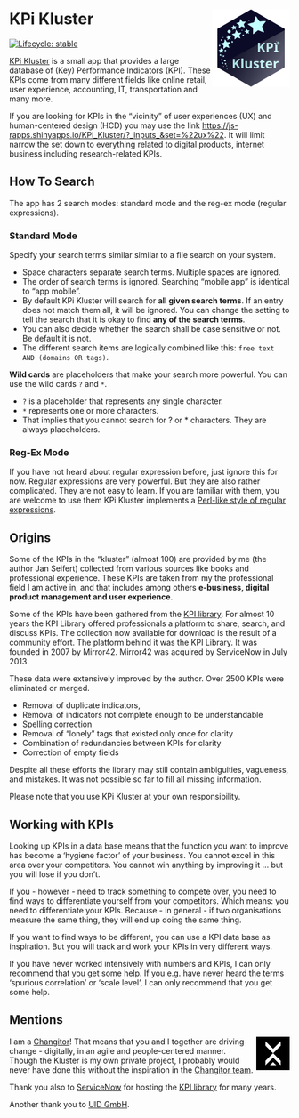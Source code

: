 
<!-- README.md is generated from README.Rmd. Please edit that file -->

# KPi Kluster <img src="man/figures/logo_kpi.svg" align="right" height="139" />

<!-- badges: start -->

[![Lifecycle:
stable](https://img.shields.io/badge/lifecycle-stable-brightgreen.svg)](https://lifecycle.r-lib.org/articles/stages.html#stable)
<!-- badges: end -->

[KPi Kluster](https://js-rapps.shinyapps.io/KPi_Kluster/) is a small app
that provides a large database of (Key) Performance Indicators (KPI).
These KPIs come from many different fields like online retail, user
experience, accounting, IT, transportation and many more.

If you are looking for KPIs in the “vicinity” of user experiences (UX)
and human-centered design (HCD) you may use the link
<https://js-rapps.shinyapps.io/KPi_Kluster/?_inputs_&set=%22ux%22>. It
will limit narrow the set down to everything related to digital
products, internet business including research-related KPIs.

## How To Search

The app has 2 search modes: standard mode and the reg-ex mode (regular
expressions).

### Standard Mode

Specify your search terms similar similar to a file search on your
system.

- Space characters separate search terms. Multiple spaces are ignored.
- The order of search terms is ignored. Searching “mobile app” is
  identical to “app mobile”.
- By default KPi Kluster will search for **all given search terms**. If
  an entry does not match them all, it will be ignored. You can change
  the setting to tell the search that it is okay to find **any of the
  search terms**.
- You can also decide whether the search shall be case sensitive or not.
  Be default it is not.
- The different search items are logically combined like this:
  `free text AND (domains OR tags)`.

**Wild cards** are placeholders that make your search more powerful. You
can use the wild cards `?` and `*`.

- `?` is a placeholder that represents any single character.
- `*` represents one or more characters.
- That implies that you cannot search for ? or \* characters. They are
  always placeholders.

### Reg-Ex Mode

If you have not heard about regular expression before, just ignore this
for now. Regular expressions are very powerful. But they are also rather
complicated. They are not easy to learn. If you are familiar with them,
you are welcome to use them KPi Kluster implements a [Perl-like style of
regular
expressions](https://search.r-project.org/R/refmans/base/html/regex.html).

## Origins

Some of the KPIs in the “kluster” (almost 100) are provided by me (the
author Jan Seifert) collected from various sources like books and
professional experience. These KPIs are taken from my the professional
field I am active in, and that includes among others **e-business,
digital product management and user experience**.

Some of the KPIs have been gathered from the [KPI
library](http://www.kpilibrary.com/). For almost 10 years the KPI
Library offered professionals a platform to share, search, and discuss
KPIs. The collection now available for download is the result of a
community effort. The platform behind it was the KPI Library. It was
founded in 2007 by Mirror42. Mirror42 was acquired by ServiceNow in July
2013.

These data were extensively improved by the author. Over 2500 KPIs were
eliminated or merged.

- Removal of duplicate indicators,
- Removal of indicators not complete enough to be understandable
- Spelling correction
- Removal of “lonely” tags that existed only once for clarity
- Combination of redundancies between KPIs for clarity
- Correction of empty fields

Despite all these efforts the library may still contain ambiguities,
vagueness, and mistakes. It was not possible so far to fill all missing
information.

Please note that you use KPi Kluster at your own responsibility.

## Working with KPIs

Looking up KPIs in a data base means that the function you want to
improve has become a ‘hygiene factor’ of your business. You cannot excel
in this area over your competitors. You cannot win anything by improving
it … but you will lose if you don’t.

If you - however - need to track something to compete over, you need to
find ways to differentiate yourself from your competitors. Which means:
you need to differentiate your KPIs. Because - in general - if two
organisations measure the same thing, they will end up doing the same
thing.

If you want to find ways to be different, you can use a KPI data base as
inspiration. But you will track and work your KPIs in very different
ways.

If you have never worked intensively with numbers and KPIs, I can only
recommend that you get some help. If you e.g. have never heard the terms
‘spurious correlation’ or ‘scale level’, I can only recommend that you
get some help.

## Mentions

<img src="www/changitors.webp" align="right" />

I am a [Changitor](https://www.changitors.com/en)! That means that you
and I together are driving change - digitally, in an agile and
people-centered manner. Though the Kluster is my own private project, I
probably would never have done this without the inspiration in the
[Changitor team](https://www.changitors.com/en).

Thank you also to [ServiceNow](https://www.servicenow.com) for hosting
the [KPI library](http://www.kpilibrary.com/) for many years.

Another thank you to [UID GmbH](https://www.uid.com).
